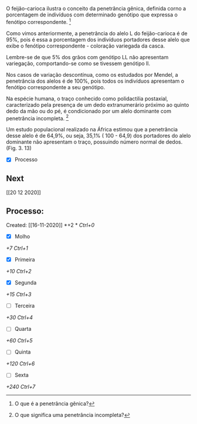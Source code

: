 O feijão-carioca ilustra o conceito da penetrância gênica, definida corno a porcentagem de indivíduos com determinado genótipo que expressa o fenótipo correspondente. [^1]

[^1]: O que é a penetrância gênica?

Como vimos anteriormente, a penetrância do alelo L do feijão-carioca é de 95%, pois é essa a porcentagem dos indivíduos portadores desse alelo que exibe o fenótipo correspondente - coloração variegada da casca.

Lembre-se de que 5% dos grãos com genótipo LL não apresentam variegação, comportando-se como se tivessem genótipo ll. 

Nos casos de variação descontínua, como os estudados por Mendel, a penetrância dos alelos é de 100%, pois todos os indivíduos apresentam o fenótipo correspondente a seu genótipo.

Na espécie humana, o traço conhecido como polidactilia postaxial, caracterizado pela presença de um dedo extranumerário próximo ao quinto dedo da mão ou do pé, é condicionado por um alelo dominante com penetrância incompleta. [^2]

[^2]: O que significa uma penetrância incompleta?

Um estudo populacional realizado na África estimou que a penetrância desse alelo é de 64,9%, ou seja, 35,1% ( 100 - 64,9) dos portadores do alelo dominante não apresentam o traço, possuindo número normal de dedos. (Fig. 3. 13)

- [x] Processo 

## Next
[[20 12 2020]]
## Processo:
Created: [[16-11-2020]]
*+2 *  *Ctrl+0*
- [x] Molho  

*+7*  *Ctrl+1*

- [x] Primeira 

*+10*  *Ctrl+2*

- [x] Segunda

*+15*  *Ctrl+3*

- [ ] Terceira 

*+30*  *Ctrl+4*

- [ ] Quarta 

*+60*  *Ctrl+5*

- [ ] Quinta 

*+120*  *Ctrl+6*

- [ ] Sexta 

*+240*  *Ctrl+7*
